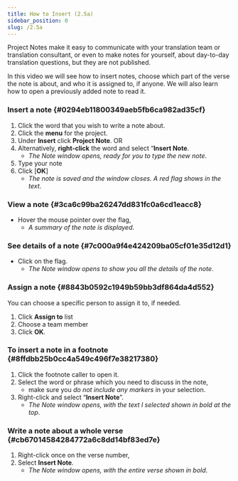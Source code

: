 ```yaml
---
title: How to Insert (2.5a)
sidebar_position: 0
slug: /2.5a
---
```




Project Notes make it easy to communicate with your translation team or translation consultant, or even to make notes for yourself, about day-to-day translation questions, but they are not published.


In this video we will see how to insert notes, choose which part of the verse the note is about, and who it is assigned to, if anyone. We will also learn how to open a previously added note to read it.


### Insert a note[](https://manual.paratext.org/Video-summaries/Stage-2/2.5-Project-notes/2.5a#insert-a-note) {#0294eb11800349aeb5fb6ca982ad35cf}

1. Click the word that you wish to write a note about.
1. Click the **menu** for the project.
1. Under **Insert** click **Project Note**. OR
1. Alternatively, **right-click** the word and select “**Insert Note**.
	- _The Note window opens, ready for you to type the new note_.
1. Type your note
1. Click [**OK**]
	- _The note is saved and the window closes. A red flag shows in the text_.

### View a note[](https://manual.paratext.org/Video-summaries/Stage-2/2.5-Project-notes/2.5a#view-a-note) {#3ca6c99ba26247dd831fc0a6cd1eacc8}

- Hover the mouse pointer over the flag,
	- _A summary of the note is displayed_.

### See details of a note[](https://manual.paratext.org/Video-summaries/Stage-2/2.5-Project-notes/2.5a#see-details-of-a-note) {#7c000a9f4e424209ba05cf01e35d12d1}

- Click on the flag.
	- _The Note window opens to show you all the details of the note_.

### Assign a note[](https://manual.paratext.org/Video-summaries/Stage-2/2.5-Project-notes/2.5a#assign-a-note) {#8843b0592c1949b59bb3df864da4d552}


You can choose a specific person to assign it to, if needed.

1. Click **Assign to** list
1. Choose a team member
1. Click **OK**.

### To insert a note in a footnote[](https://manual.paratext.org/Video-summaries/Stage-2/2.5-Project-notes/2.5a#to-insert-a-note-in-a-footnote) {#8ffdbb25b0cc4a549c496f7e38217380}

1. Click the footnote caller to open it.
1. Select the word or phrase which you need to discuss in the note,
	- make sure you _do not include any markers_ in your selection.
1. Right-click and select “**Insert Note**”.
	- _The Note window opens, with the text I selected shown in bold at the top_.

### Write a note about a whole verse[](https://manual.paratext.org/Video-summaries/Stage-2/2.5-Project-notes/2.5a#write-a-note-about-a-whole-verse) {#cb67014584284772a6c8dd14bf83ed7e}

1. Right-click once on the verse number,
1. Select **Insert Note**.
	- _The Note window opens, with the entire verse shown in bold_.
